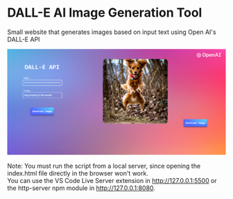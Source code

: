 # DALL-E AI Image Generation Tool
Small website that generates images based on input text using Open AI's DALL-E API

<img src="example.png" width="600"/>

Note: You must run the script from a local server, since opening the index.html file directly in the browser won't work.
<br>
You can use the VS Code Live Server extension in http://127.0.0.1:5500 or the http-server npm module in http://127.0.0.1:8080.
